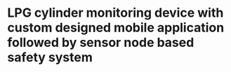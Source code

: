 # LPG cylinder monitoring device with custom designed mobile application followed by sensor node based safety system
